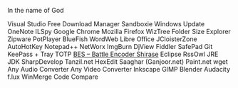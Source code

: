 In the name of God

Visual Studio
Free Download Manager
Sandboxie
Windows Update
OneNote
ILSpy
Google Chrome
Mozilla Firefox
WizTree
Folder Size Explorer
Zipware
PotPlayer
BlueFish
WordWeb
Libre Office
JCloisterZone
AutoHotKey
Notepad++
NetWorx
ImgBurn
DjView
Fiddler
SafePad
Git
KeePass + Tray TOTP
[BES – Battle Encoder Shirase](http://mion.faireal.net/BES/)
Eclipse
RssOwl
JRE
JDK
SharpDevelop
Tanzil.net
HexEdit
Saaghar (Ganjoor.net)
Paint.net
wget
Any Audio Converter
Any Video Converter
Inkscape
GIMP
Blender
Audacity
f.lux
WinMerge
Code Compare